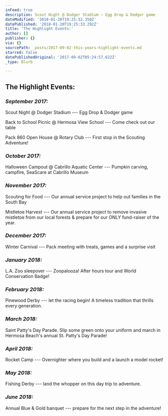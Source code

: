 ```yaml
---
inFeed: true
description: Scout Night @ Dodger Stadium — Egg Drop & Dodger game
dateModified: '2018-01-20T19:25:32.350Z'
datePublished: '2018-01-20T19:25:33.292Z'
title: 'The Highlight Events:'
author: []
publisher: {}
via: {}
sourcePath: _posts/2017-09-02-this-years-highlight-events.md
starred: false
datePublishedOriginal: '2017-09-02T05:24:57.622Z'
_type: Blurb

---
```

## The Highlight Events:

### _**September 2017:**_

Scout Night @ Dodger Stadium --- Egg Drop & Dodger game

Back to School Picnic @ Hermosa View School --- Come check out our table

Pack 860 Open House @ Rotary Club --- First stop in the Scouting Adventure!

### _**October 2017:**_

Halloween Campout @ Cabrillo Aquatic Center --- Pumpkin carving, campfire, SeaScare at Cabrillo Museum

### _**November 2017:**_

Scouting for Food --- Our annual service project to help out families in the South Bay

Mistletoe Harvest --- Our annual service project to remove invasive mistletoe from our local forests & prepare for our ONLY fund-raiser of the year.

### _**December 2017:**_

Winter Carnival --- Pack meeting with treats, games and a surprise visit

### _**January 2018:**_

L.A. Zoo sleepover --- Zoopalooza! After hours tour and World Conservation Badge!

### _**February 2018:**_

Pinewood Derby --- let the racing begin! A timeless tradition that thrills every generation.

### _**March 2018:**_

Saint Patty's Day Parade. Slip some green onto your uniform and march in Hermosa Beach's annual St. Patty's Day Parade!

### _**April 2018:**_

Rocket Camp --- Overnighter where you build and a launch a model rocket!

### _**May 2018:**_

Fishing Derby --- land the whopper on this day trip to adventure.

### _**June 2018:**_

Annual Blue & Gold banquet --- prepare for the next step in the adventure!